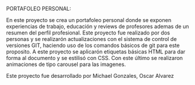 PORTAFOLEO PERSONAL:

En este proyecto se crea un portafoleo personal donde se exponen experiencias de trabajo, educación y reviews de profesores ademas de un resumen del perfil profesional.
Este proyecto fue realizado por dos personas y se realizarón actualizaciones con el sistema de control de versiones GIT, haciendo uso de los comandos básicos de git para este proposito.
A este proyecto se aplicarón etiquetas básicas HTML para dar forma al documento y se estilisó con CSS. Con este último se realizaron animaciones de tipo carousel para las imagenes.

Este proyecto fue desarrollado por 
Michael Gonzales, Oscar Alvarez
